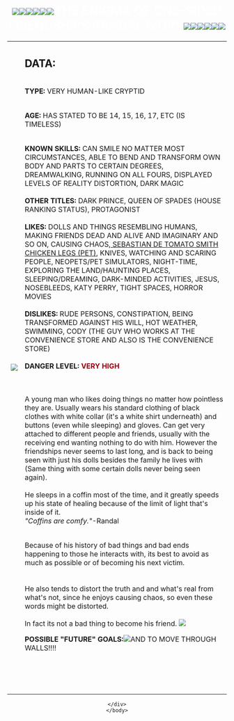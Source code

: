   <body>
 
 
 
  <center>
        <style>
        
        	td {
			border: 0px solid #000000;
			padding: 0.1em 1em;
			background-color: #FFD801; }
        
        body {
        background-image: url("https://ranfren.neocities.org/blk.jpg");
        background-attachment: fixed;
         background-position: bottom;
       }
  </body>
  </style>
  <center>
  <h1><FONT COLOR="#FFFFFF"><img src="https://ranfren.neocities.org/profile/randal/glovesclap.gif"><img src="https://ranfren.neocities.org/profile/randal/glovesclap.gif"><img src="https://ranfren.neocities.org/profile/randal/glovesclap.gif"><img src="https://ranfren.neocities.org/profile/randal/glovesclap.gif"><img src="https://ranfren.neocities.org/profile/randal/glovesclap.gif"><img src="https://ranfren.neocities.org/profile/randal/glovesclap.gif">THE ENIGMA OF ONE-SIDED FRIENDSHIPS RANDAL IVORY</font><img src="https://ranfren.neocities.org/profile/randal/glovesclap.gif"><img src="https://ranfren.neocities.org/profile/randal/glovesclap.gif"><img src="https://ranfren.neocities.org/profile/randal/glovesclap.gif"><img src="https://ranfren.neocities.org/profile/randal/glovesclap.gif"><img src="https://ranfren.neocities.org/profile/randal/glovesclap.gif"><img src="https://ranfren.neocities.org/profile/randal/glovesclap.gif"></h1>
   <table><tr><td><img src="https://ranfren.neocities.org/profile/randal/profilerandal.png"><td><h2>DATA:<br></h2><b><br>TYPE:</b> VERY HUMAN-LIKE CRYPTID<br>
  
  <br><b>AGE: </b>HAS STATED TO BE 14, 15, 16, 17, ETC (IS TIMELESS)<br>
  
  <br><b>KNOWN SKILLS:</b> CAN SMILE NO MATTER MOST CIRCUMSTANCES, ABLE TO BEND AND TRANSFORM OWN BODY AND PARTS TO CERTAIN DEGREES, DREAMWALKING, RUNNING ON ALL FOURS, DISPLAYED LEVELS OF REALITY DISTORTION, DARK MAGIC<br>
  <br><b>OTHER TITLES:</b> DARK PRINCE, QUEEN OF SPADES (HOUSE RANKING STATUS), PROTAGONIST<br>
  <br><b>LIKES:</b> DOLLS AND THINGS RESEMBLING HUMANS, MAKING FRIENDS DEAD AND ALIVE AND IMAGINARY AND SO ON, CAUSING CHAOS,<a href="https://ranfren.neocities.org/profile/sebastian2.gif"> SEBASTIAN DE TOMATO SMITH CHICKEN LEGS (PET)</a>, KNIVES, WATCHING AND SCARING PEOPLE, NEOPETS/PET SIMULATORS, NIGHT-TIME, EXPLORING THE LAND/HAUNTING PLACES, SLEEPING/DREAMING, DARK-MINDED ACTIVITIES, JESUS, NOSEBLEEDS, KATY PERRY, TIGHT SPACES, HORROR MOVIES<br>
  <br><b>DISLIKES:</b> RUDE PERSONS, CONSTIPATION, BEING TRANSFORMED AGAINST HIS WILL, HOT WEATHER, SWIMMING, CODY (THE GUY WHO WORKS AT THE CONVENIENCE STORE AND ALSO IS THE CONVENIENCE STORE)</b>
  <br>
  <br><b>DANGER LEVEL:</b><font color="#9F000F"><b> VERY HIGH</b></font><br><Br>
  
<br>
A young man who likes doing things no matter how pointless they are. Usually wears his standard clothing of black clothes with white collar (it's a white shirt underneath) and buttons (even while sleeping) and gloves.
Can get very attached to different people and friends, usually with the receiving end wanting nothing to do with him. However the friendships never seems to last long, and is back to being seen with just his dolls besides the family he lives with (Same thing with some certain dolls never being seen again).<br><br>
He sleeps in a coffin most of the time, and it greatly speeds up his state of healing because of the limit of light that's inside of it.<br>
<i>"Coffins are comfy."</i>-Randal<br>


<br>Because of his history of bad things and bad ends happening to those he interacts with, its best to avoid as much as possible or of becoming his next victim.<br>  
<br>He also tends to distort the truth and and what's real from what's not, since he enjoys causing chaos, so even these words might be distorted.<br>
<br>In fact its not a bad thing to become his friend. <img src="https://ranfren.neocities.org/art/smash.gif"><br>  
  
<b>POSSIBLE "FUTURE" GOALS:</b><img src="https://ranfren.neocities.org/profile/randal/Reaper%20(56).gif">AND TO MOVE THROUGH WALLS!!!!
<Br><br><center>

  <br><br>
  
  </font></table>

    </div>
    </body>
</html>
